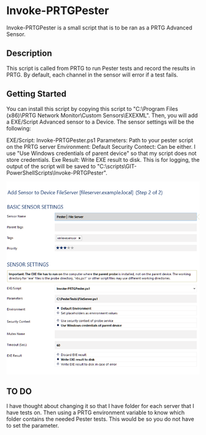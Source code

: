 # Invoke-PRTGPester
Invoke-PRTGPester is a small script that is to be ran as a PRTG Advanced Sensor.

## Description
This script is called from PRTG to run Pester tests and record the results in PRTG. By default, each channel in the sensor will error if a test fails.

## Getting Started
You can install this script by copying this script to "C:\Program Files (x86)\PRTG Network Monitor\Custom Sensors\EXEXML". Then, you will add a EXE/Script Advanced sensor to a Device. The sensor settings will be the following:

EXE/Script: Invoke-PRTGPester.ps1
Parameters: Path to your pester script on the PRTG server
Environment: Default
Security Contect: Can be either. I use "Use Windows credentials of parent device" so that my script does not store credentials.
Exe Result: Write EXE result to disk. This is for logging, the output of the script will be saved to "C:\scripts\GIT-PowerShellScripts\Invoke-PRTGPester".

![Alt text](Example.png?raw=true "Pester Example")

## TO DO
I have thought about changing it so that I have folder for each server that I have tests on. Then using a PRTG environment variable to know which folder contains the needed Pester tests. This would be so you do not have to set the parameter.
